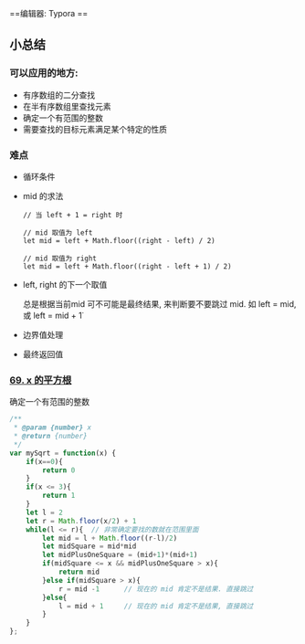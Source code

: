 ==编辑器: Typora ==



## 小总结

### 可以应用的地方:

* 有序数组的二分查找
* 在半有序数组里查找元素
* 确定一个有范围的整数
* 需要查找的目标元素满足某个特定的性质



### 难点

* 循环条件

* mid 的求法 

  ~~~
  // 当 left + 1 = right 时
  
  // mid 取值为 left
  let mid = left + Math.floor((right - left) / 2)
  
  // mid 取值为 right
  let mid = left + Math.floor((right - left + 1) / 2)
  ~~~

  

  

* left, right 的下一个取值

  总是根据当前mid 可不可能是最终结果, 来判断要不要跳过 mid. 如 left = mid, 或 left = mid + 1˙

* 边界值处理

* 最终返回值



### [69. x 的平方根](https://leetcode-cn.com/problems/sqrtx/)

确定一个有范围的整数

~~~javascript
/**
 * @param {number} x
 * @return {number}
 */
var mySqrt = function(x) {
    if(x==0){
        return 0
    }
    if(x <= 3){
        return 1
    }
    let l = 2
    let r = Math.floor(x/2) + 1
    while(l <= r){	// 非常确定要找的数就在范围里面
        let mid = l + Math.floor((r-l)/2)
        let midSquare = mid*mid 
        let midPlusOneSquare = (mid+1)*(mid+1)
        if(midSquare <= x && midPlusOneSquare > x){
            return mid
        }else if(midSquare > x){
            r = mid -1		// 现在的 mid 肯定不是结果. 直接跳过
        }else{
            l = mid + 1		// 现在的 mid 肯定不是结果, 直接跳过
        }
    }
};
~~~

